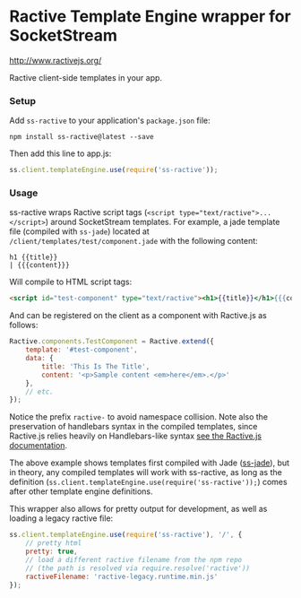# Ractive Template Engine wrapper for SocketStream

http://www.ractivejs.org/

Ractive client-side templates in your app.

### Setup

Add `ss-ractive` to your application's `package.json` file:

```
npm install ss-ractive@latest --save
```

Then add this line to app.js:

```javascript
ss.client.templateEngine.use(require('ss-ractive'));
```

### Usage

ss-ractive wraps Ractive script tags (`<script type="text/ractive">...</script>`) around SocketStream templates. For example, a jade template file (compiled with `ss-jade`) located at `/client/templates/test/component.jade` with the following content:

```jade
h1 {{title}}
| {{{content}}}
```

Will compile to HTML script tags:

```html
<script id="test-component" type="text/ractive"><h1>{{title}}</h1>{{{content}}}</script>
```

And can be registered on the client as a component with Ractive.js as follows:

```javascript
Ractive.components.TestComponent = Ractive.extend({
	template: '#test-component',
	data: {
		title: 'This Is The Title',
		content: '<p>Sample content <em>here</em>.</p>'
	},
	// etc.
});
```

Notice the prefix `ractive-` to avoid namespace collision. Note also the preservation of handlebars syntax in the compiled templates, since Ractive.js relies heavily on Handlebars-like syntax [see the Ractive.js documentation](http://docs.ractivejs.org/latest/get-started).

The above example shows templates first compiled with Jade ([ss-jade](https://github.com/socketstream/ss-jade)), but in theory, any compiled templates will work with ss-ractive, as long as the definition (`ss.client.templateEngine.use(require('ss-ractive'));`) comes after other template engine definitions.

This wrapper also allows for pretty output for development, as well as loading a legacy ractive file:

```javascript
ss.client.templateEngine.use(require('ss-ractive'), '/', {
	// pretty html
	pretty: true,
	// load a different ractive filename from the npm repo
	// (the path is resolved via require.resolve('ractive'))
	ractiveFilename: 'ractive-legacy.runtime.min.js'
});
```
